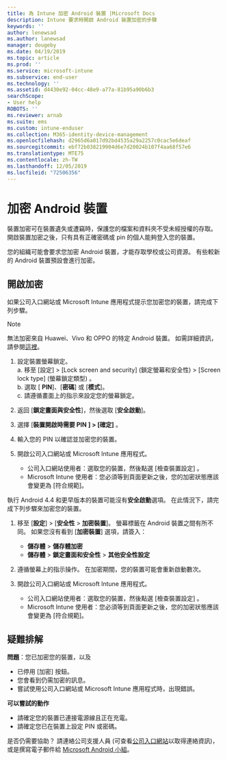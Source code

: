 ```yaml
---
title: 為 Intune 加密 Android 裝置 |Microsoft Docs
description: Intune 要求時開啟 Android 裝置加密的步驟
keywords: ''
author: lenewsad
ms.author: lanewsad
manager: dougeby
ms.date: 04/19/2019
ms.topic: article
ms.prod: ''
ms.service: microsoft-intune
ms.subservice: end-user
ms.technology: ''
ms.assetid: d4430e92-04cc-48e9-a77a-81b95a90b6b3
searchScope:
- User help
ROBOTS: ''
ms.reviewer: arnab
ms.suite: ems
ms.custom: intune-enduser
ms.collection: M365-identity-device-management
ms.openlocfilehash: d2965d6a017d92bd4535a29a2257c0cac5e6deaf
ms.sourcegitcommit: ebf72b038219904d6e7d20024b107f4aa68f57e6
ms.translationtype: MTE75
ms.contentlocale: zh-TW
ms.lasthandoff: 12/05/2019
ms.locfileid: "72506356"
---
```

# <a name="encrypting-your-android-device"></a>加密 Android 裝置

裝置加密可在裝置遺失或遭竊時，保護您的檔案和資料夾不受未經授權的存取。 開啟裝置加密之後，只有具有正確密碼或 pin 的個人能夠登入您的裝置。 

您的組織可能會要求您加密 Android 裝置，才能存取學校或公司資源。 有些較新的 Android 裝置預設會進行加密。  

## <a name="turn-on-encryption"></a>開啟加密

如果公司入口網站或 Microsoft Intune 應用程式提示您加密您的裝置，請完成下列步驟。 

> [!Note]
> 無法加密來自 Huawei、Vivo 和 OPPO 的特定 Android 裝置。 如需詳細資訊，請參閱[這裡](your-device-appears-encrypted-but-cp-says-otherwise-android.md)。  

1. 設定裝置螢幕鎖定。  
    a. 移至 [設定]   > [Lock screen and security] \(鎖定螢幕和安全性)   > [Screen lock type] \(螢幕鎖定類型\)  。  
    b. 選取 [ **PIN**]、[**密碼**] 或 [**模式**]。  
    c. 請遵循畫面上的指示來設定您的螢幕鎖定。  

2. 返回 [**鎖定畫面與安全性**]，然後選取 [**安全啟動**]。
3. 選擇 [**裝置開啟時需要 PIN** **] > [確定]** 。
4. 輸入您的 PIN 以確認並加密您的裝置。
5. 開啟公司入口網站或 Microsoft Intune 應用程式。
    * 公司入口網站使用者：選取您的裝置，然後點選 [檢查裝置設定]  。 
    * Microsoft Intune 使用者：您必須等到頁面更新之後，您的加密狀態應該會變更為 [符合規範]。  

執行 Android 4.4 和更早版本的裝置可能沒有**安全啟動**選項。 在此情況下，請完成下列步驟來加密您的裝置。

1. 移至 [**設定**] > [**安全性** > **加密裝置**]。 螢幕標籤在 Android 裝置之間有所不同。 如果您沒有看到 [**加密裝置**] 選項，請簽入：
    * **儲存體** > **儲存體加密**
    * **儲存體** > **鎖定畫面和安全性** > **其他安全性設定** 

2. 遵循螢幕上的指示操作。 在加密期間，您的裝置可能會重新啟動數次。
3. 開啟公司入口網站或 Microsoft Intune 應用程式。
    * 公司入口網站使用者：選取您的裝置，然後點選 [檢查裝置設定]  。  
    * Microsoft Intune 使用者：您必須等到頁面更新之後，您的加密狀態應該會變更為 [符合規範]。

## <a name="troubleshoot"></a>疑難排解  
**問題**：您已加密您的裝置，以及

- 已停用 [加密] 按鈕。
- 您會看到仍需加密的訊息。
- 嘗試使用公司入口網站或 Microsoft Intune 應用程式時，出現錯誤。

**可以嘗試的動作**

- 請確定您的裝置已連接電源線且正在充電。  
- 請確定您已在裝置上設定 PIN 或密碼。  

是否仍需要協助？ 請連絡公司支援人員 (可查看[公司入口網站](https://go.microsoft.com/fwlink/?linkid=2010980)以取得連絡資訊)，或是撰寫電子郵件給 <a href="mailto:wintunedroidfbk@microsoft.com?subject=I'm having trouble with encryption on my Android device&body=Describe the issue you're experiencing here.">Microsoft Android 小組</a>。  
